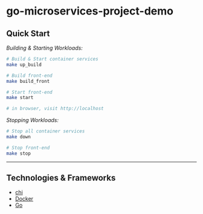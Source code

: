 # go-microservices-project-demo

## Quick Start

_Building & Starting Workloads:_
```sh
# Build & Start container services
make up_build

# Build front-end
make build_front

# Start front-end
make start

# in browser, visit http://localhost
```

_Stopping Workloads:_
```sh
# Stop all container services
make down

# Stop front-end
make stop
```

---

## Technologies & Frameworks

- [chi](github.com/go-chi)
- [Docker](https://www.docker.com/)
- [Go](https://go.dev/)


